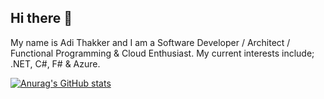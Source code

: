 ## Hi there 👋

My name is Adi Thakker and I am a Software Developer / Architect / Functional Programming & Cloud Enthusiast. My current interests include; .NET, C#, F# & Azure.

[![Anurag's GitHub stats](https://github-readme-stats.vercel.app/api?username=adithakker)](https://github.com/anuraghazra/github-readme-stats)
<!--
**AdiThakker/adithakker** is a ✨ _special_ ✨ repository because its `README.md` (this file) appears on your GitHub profile.

Here are some ideas to get you started:

- 🔭 I’m currently working on ...
- 🌱 I’m currently learning ...
- 👯 I’m looking to collaborate on ...
- 🤔 I’m looking for help with ...
- 💬 Ask me about ...
- 📫 How to reach me: ...
- 😄 Pronouns: ...
- ⚡ Fun fact: ...
-->
